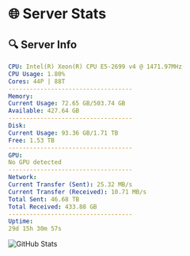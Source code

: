 # 🌐 Server Stats
## 🔍 Server Info
```yaml
CPU: Intel(R) Xeon(R) CPU E5-2699 v4 @ 1471.97MHz
CPU Usage: 1.80%
Cores: 44P | 88T
-----------------------------------
Memory:
Current Usage: 72.65 GB/503.74 GB
Available: 427.64 GB
-----------------------------------
Disk:
Current Usage: 93.36 GB/1.71 TB
Free: 1.53 TB
-----------------------------------
GPU:
No GPU detected
-----------------------------------
Network:
Current Transfer (Sent): 25.32 MB/s
Current Transfer (Received): 10.71 MB/s
Total Sent: 46.68 TB
Total Received: 433.88 GB
-----------------------------------
Uptime:
29d 15h 30m 57s
```
![GitHub Stats](https://img.shields.io/badge/Updated-2025-04-06_12:53:46-blue)